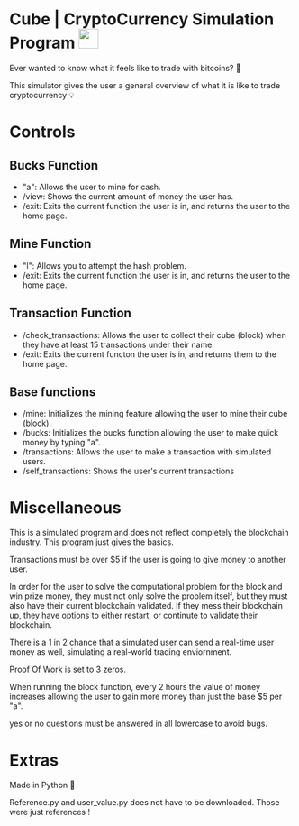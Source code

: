 # Cube | CryptoCurrency Simulation Program <img height="35" width="35" src="https://simpleicons.org/icons/elixir.svg" /> 
Ever wanted to know what it feels like to trade with bitcoins? 🧐

This simulator gives the user a general overview of what it is like to trade cryptocurrency 💡 



# Controls 
## Bucks Function
- "a": Allows the user to mine for cash. 
- /view: Shows the current amount of money the user has.
- /exit: Exits the current function the user is in, and returns the user to the home page.

## Mine Function 

- "l": Allows you to attempt the hash problem.
- /exit: Exits the current function the user is in, and returns the user to the home page.

## Transaction Function 
- /check_transactions: Allows the user to collect their cube (block) when they have at least 15 transactions under their name.
- /exit: Exits the current functon the user is in, and returns them to the home page.

## Base functions 
- /mine: Initializes the mining feature allowing the user to mine their cube (block).
- /bucks: Initializes the bucks function allowing the user to make quick money by typing "a". 
- /transactions: Allows the user to make a transaction with simulated users. 
- /self_transactions: Shows the user's current transactions


# Miscellaneous 

This is a simulated program and does not reflect completely the blockchain industry. This program just gives the basics. 

Transactions must be over $5 if the user is going to give money to another user. 

In order for the user to solve the computational problem for the block and win prize money, they must not only solve the problem itself, but they must also have 
their current blockchain validated. If they mess their blockchain up, they have options to either restart, or continute to validate their blockchain.

There is a 1 in 2 chance that a simulated user can send a real-time user money as well, simulating a real-world trading enviornment. 

Proof Of Work is set to 3 zeros. 

When running the block function, every 2 hours the value of money increases allowing the user to gain more money than just the base $5 per "a".

yes or no questions must be answered in all lowercase to avoid bugs. 


# Extras

Made in Python 🐍 

Reference.py and user_value.py does not have to be downloaded. Those were just references !
